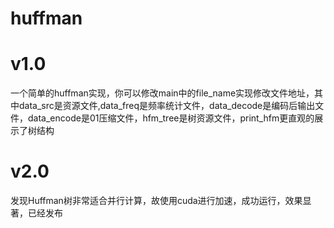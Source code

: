 # huffman
# v1.0
一个简单的huffman实现，你可以修改main中的file_name实现修改文件地址，其中data_src是资源文件,data_freq是频率统计文件，data_decode是编码后输出文件，data_encode是01压缩文件，hfm_tree是树资源文件，print_hfm更直观的展示了树结构

# v2.0
发现Huffman树非常适合并行计算，故使用cuda进行加速，成功运行，效果显著，已经发布
